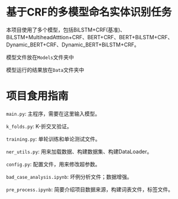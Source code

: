 # 基于CRF的多模型命名实体识别任务
本项目使用了多个模型，包括BiLSTM+CRF(基准)、BiLSTM+MultiheadAtttion+CRF、BERT+CRF、BERT+BiLSTM+CRF、Dynamic_BERT+CRF、Dynamic_BERT+BiLSTM+CRF。

模型文件放在`Models`文件夹中

模型运行的结果放在`Data`文件夹中

# 项目食用指南
`main.py`: 主程序，需要在这里输入模型。

`k_folds.py`: K-折交叉验证。

`training.py`: 单轮训练和单论测试文件。

`ner_utils.py`: 用来加载数据、构建数据集、构建DataLoader。

`config.py`: 配置文件，用来修改超参数。

`bad_case_analysis.ipynb`: 坏例分析文件；数据增强。

`pre_process.ipynb`: 简要介绍项目数据来源，构建词表文件，标签文件。
